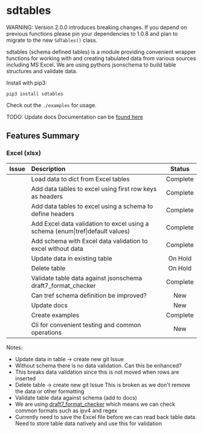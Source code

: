 # sdtables

WARNING: Version 2.0.0 introduces breaking changes.  If you depend on previous functions please pin your dependencies to 1.0.8 and plan to migrate to the new ```SdTables()``` class.

sdtables (schema defined tables) is a module providing convenient wrapper functions for working with and creating tabulated data from various sources including MS Excel.  We are using pythons jsonschema to build table structures and validate data.

Install with pip3:

```
pip3 install sdtables
```

Check out the ```./examples``` for usage.

TODO: Update docs
Documentation can be [found here](https://cunningr.github.io/sdtables/)

## Features Summary

### Excel (xlsx)

| Issue | Description | Status |
|:---:|:---|:---:|
| | Load data to dict from Excel tables | Complete |
| | Add data tables to excel using first row keys as headers | Complete |
| | Add data tables to excel using a schema to define headers | Complete |
| | Add Excel data validation to excel using a schema (enum\|tref\|default values) | Complete |
| | Add schema with Excel data validation to excel without data | Complete |
| | Update data in existing table | On Hold |
| | Delete table | On Hold |
| | Validate table data against jsonschema draft7_format_checker | Complete |
| | Can tref schema definition be improved? | New |
| | Update docs | New |
| | Create examples | Complete |
| | Cli for convenient testing and common operations | New |

Notes:

 * Update data in table -> create new git Issue
  * Without schema there is no data validation.  Can this be enhanced?
  * This breaks data validation since this is not moved when rows are inserted
 * Delete table -> create new git Issue
    This is broken as we don't remove the data or other formatting
 * Validate table data against schema (add to docs)
  * We are using [draft7_format_checker](https://python-jsonschema.readthedocs.io/en/latest/validate/#validating-formats) which means we can check common formats such as ipv4 and regex
  * Currently need to save the Excel file before we can read back table data.
    Need to store table data natively and use this for validation


